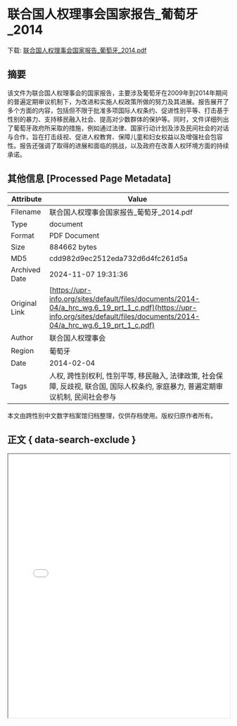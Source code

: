 # 联合国人权理事会国家报告_葡萄牙_2014

<!-- tcd_download_link -->
下载: <a href="联合国人权理事会国家报告_葡萄牙_2014.pdf" download>联合国人权理事会国家报告_葡萄牙_2014.pdf</a>
<!-- tcd_download_link_end -->

## 摘要

<!-- tcd_abstract -->
该文件为联合国人权理事会的国家报告，主要涉及葡萄牙在2009年到2014年期间的普遍定期审议机制下，为改进和实施人权政策所做的努力及其进展。报告展开了多个方面的内容，包括但不限于批准多项国际人权条约、促进性别平等、打击基于性别的暴力、支持移民融入社会、提高对少数群体的保护等。同时，文件详细列出了葡萄牙政府所采取的措施，例如通过法律、国家行动计划及涉及民间社会的对话与合作，旨在打击歧视、促进人权教育、保障儿童和妇女权益以及增强社会包容性。报告还强调了取得的进展和面临的挑战，以及政府在改善人权环境方面的持续承诺。

<!-- tcd_abstract_end -->

## 其他信息 [Processed Page Metadata]

| Attribute       | Value                                  |
|-----------------|----------------------------------------|
| Filename        | 联合国人权理事会国家报告_葡萄牙_2014.pdf                             |
| Type            | document                                 |
| Format          | PDF Document                               |
| Size            | 884662 bytes                           |
| MD5             | cdd982d9ec2512eda732d6d4fc261d5a                                  |
| Archived Date   | 2024-11-07 19:31:36                             |
| Original Link   | [https://upr-info.org/sites/default/files/documents/2014-04/a_hrc_wg.6_19_prt_1_c.pdf](https://upr-info.org/sites/default/files/documents/2014-04/a_hrc_wg.6_19_prt_1_c.pdf)                         |
| Author          | 联合国人权理事会                               |
| Region          | 葡萄牙                               |
| Date            | 2014-02-04                                 |
| Tags            | 人权, 跨性别权利, 性别平等, 移民融入, 法律政策, 社会保障, 反歧视, 联合国, 国际人权条约, 家庭暴力, 普遍定期审议机制, 民间社会参与                                 |

本文由跨性别中文数字档案馆归档整理，仅供存档使用。版权归原作者所有。


## 正文 { data-search-exclude }

<!-- tcd_main_text -->
<iframe src="../联合国人权理事会国家报告_葡萄牙_2014.pdf" width="100%" height="600px">
    <p>无法显示PDF，请下载查看。</p>
</iframe>
<!-- tcd_main_text_end -->

